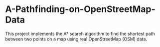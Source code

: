 # A-Pathfinding-on-OpenStreetMap-Data
This project implements the A* search algorithm to find the shortest path between two points on a map using real OpenStreetMap (OSM) data.

